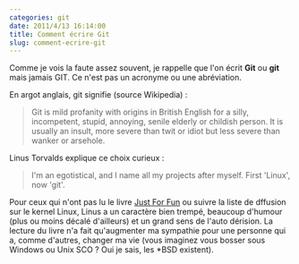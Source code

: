```yaml
---
categories: git
date: 2011/4/13 16:14:00
title: Comment écrire Git
slug: comment-ecrire-git
---
```


Comme je vois la faute assez souvent, je rappelle que l'on écrit **Git** ou **git** mais jamais GIT. Ce n'est pas un acronyme ou une abréviation. 

En argot anglais, git signifie (source Wikipedia) :

>Git is mild profanity with origins in British English for a silly, incompetent, stupid, annoying, senile elderly or childish person. It is usually an insult, more severe than twit or idiot but less severe than wanker or arsehole.

Linus Torvalds explique ce choix curieux :

> I'm an egotistical, and I name all my projects after myself. First 'Linux', now 'git'.

Pour ceux qui n'ont pas lu le livre [Just For Fun](http://www.amazon.com/Just-Fun-Story-Accidental-Revolutionary/dp/0066620724) ou suivre la liste de dffusion sur le kernel Linux, Linus a un caractère bien trempé, beaucoup d'humour (plus ou moins décalé d'ailleurs) et un grand sens de l'auto dérision. La lecture du livre n'a fait qu'augmenter ma sympathie pour une personne qui a, comme d'autres, changer ma vie (vous imaginez vous bosser sous Windows ou Unix SCO ? Oui je sais, les *BSD existent).
